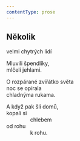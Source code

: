 ```yaml
---
contentType: prose
---
```


## Několik  
velmi chytrých lidí

Mluvili špendlíky,  
mlčeli jehlami.

O rozpárané zvířátko světa  
noc se opírala  
chladnýma rukama.

A když pak šli domů,  
kopali si  
                chlebem  
od rohu  
                k rohu.
